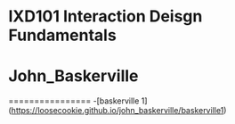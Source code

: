 IXD101 Interaction Deisgn Fundamentals
======================================

# John_Baskerville
================
-[baskerville 1] (https://loosecookie.github.io/john_baskerville/baskerville1)
